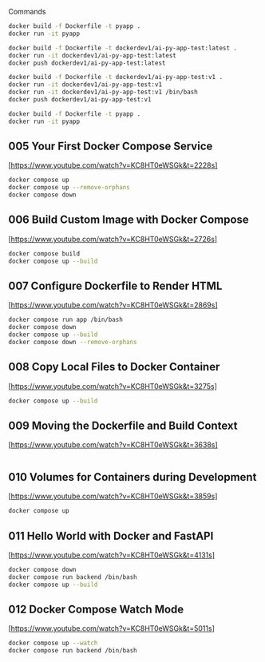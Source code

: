 Commands

```bash
docker build -f Dockerfile -t pyapp .
docker run -it pyapp
```

```bash
docker build -f Dockerfile -t dockerdev1/ai-py-app-test:latest .
docker run -it dockerdev1/ai-py-app-test:latest
docker push dockerdev1/ai-py-app-test:latest
```

```bash
docker build -f Dockerfile -t dockerdev1/ai-py-app-test:v1 .
docker run -it dockerdev1/ai-py-app-test:v1
docker run -it dockerdev1/ai-py-app-test:v1 /bin/bash
docker push dockerdev1/ai-py-app-test:v1
```

```bash
docker build -f Dockerfile -t pyapp .
docker run -it pyapp
```

## 005 Your First Docker Compose Service

[https://www.youtube.com/watch?v=KC8HT0eWSGk&t=2228s]


```bash
docker compose up
docker compose up --remove-orphans
docker compose down

```

## 006 Build Custom Image with Docker Compose

[https://www.youtube.com/watch?v=KC8HT0eWSGk&t=2726s]

```bash
docker compose build
docker compose up --build
```

## 007 Configure Dockerfile to Render HTML

[https://www.youtube.com/watch?v=KC8HT0eWSGk&t=2869s]

```bash
docker compose run app /bin/bash
docker compose down
docker compose up --build
docker compose down --remove-orphans
```

## 008 Copy Local Files to Docker Container

[https://www.youtube.com/watch?v=KC8HT0eWSGk&t=3275s]

```bash
docker compose up --build
```

## 009 Moving the Dockerfile and Build Context

[https://www.youtube.com/watch?v=KC8HT0eWSGk&t=3638s]

```bash
```
## 010 Volumes for Containers during Development

[https://www.youtube.com/watch?v=KC8HT0eWSGk&t=3859s]

```bash
docker compose up
```

## 011 Hello World with Docker and FastAPI

[https://www.youtube.com/watch?v=KC8HT0eWSGk&t=4131s]

```bash
docker compose down
docker compose run backend /bin/bash
docker compose up --build
```

## 012 Docker Compose Watch Mode

[https://www.youtube.com/watch?v=KC8HT0eWSGk&t=5011s]

```bash
docker compose up --watch
docker compose run backend /bin/bash
```